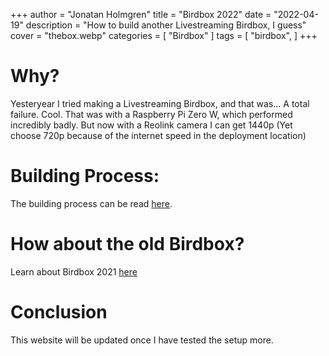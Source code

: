 +++
author = "Jonatan Holmgren"
title = "Birdbox 2022"
date = "2022-04-19"
description = "How to build another Livestreaming Birdbox, I guess"
cover = "thebox.webp"
categories = [
    "Birdbox"
]
tags = [
    "birdbox",
]
+++

# Why?
Yesteryear I tried making a Livestreaming Birdbox, and that was... A total failure. Cool. That was with a Raspberry Pi Zero W, which performed incredibly badly. But now with a Reolink camera I can get 1440p (Yet choose 720p because of the internet speed in the deployment location)

# Building Process:
The building process can be read [here](../planning-for-birdbox2022).

# How about the old Birdbox?
Learn about Birdbox 2021 [here](../birdbox2021)

# Conclusion
This website will be updated once I have tested the setup more.